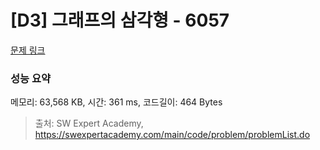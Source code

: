 # [D3] 그래프의 삼각형 - 6057 

[문제 링크](https://swexpertacademy.com/main/code/problem/problemDetail.do?contestProbId=AWbHcWd6AFcDFAV0) 

### 성능 요약

메모리: 63,568 KB, 시간: 361 ms, 코드길이: 464 Bytes



> 출처: SW Expert Academy, https://swexpertacademy.com/main/code/problem/problemList.do